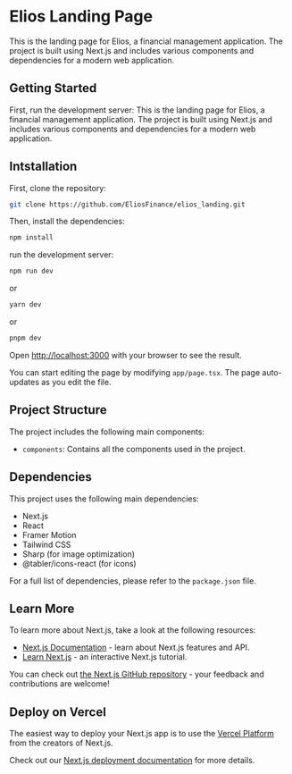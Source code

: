 # Elios Landing Page

This is the landing page for Elios, a financial management application. The project is built using Next.js and includes various components and dependencies for a modern web application.

## Getting Started

First, run the development server:
This is the landing page for Elios, a financial management application. The project is built using Next.js and includes various components and dependencies for a modern web application.

## Intstallation

First, clone the repository:
```bash
git clone https://github.com/EliosFinance/elios_landing.git
```
Then, install the dependencies:
```bash
npm install
```
run the development server:
```bash
npm run dev
```
or
```bash
yarn dev
```
or
```bash
pnpm dev
```

Open [http://localhost:3000](http://localhost:3000) with your browser to see the result.

You can start editing the page by modifying `app/page.tsx`. The page auto-updates as you edit the file.

## Project Structure

The project includes the following main components:

- `components`: Contains all the components used in the project.

## Dependencies

This project uses the following main dependencies:

- Next.js
- React
- Framer Motion
- Tailwind CSS
- Sharp (for image optimization)
- @tabler/icons-react (for icons)

For a full list of dependencies, please refer to the `package.json` file.

## Learn More

To learn more about Next.js, take a look at the following resources:

- [Next.js Documentation](https://nextjs.org/docs) - learn about Next.js features and API.
- [Learn Next.js](https://nextjs.org/learn) - an interactive Next.js tutorial.

You can check out [the Next.js GitHub repository](https://github.com/vercel/next.js) - your feedback and contributions are welcome!

## Deploy on Vercel

The easiest way to deploy your Next.js app is to use the [Vercel Platform](https://vercel.com/new?utm_medium=default-template&filter=next.js&utm_source=create-next-app&utm_campaign=create-next-app-readme) from the creators of Next.js.

Check out our [Next.js deployment documentation](https://nextjs.org/docs/app/building-your-application/deploying) for more details.